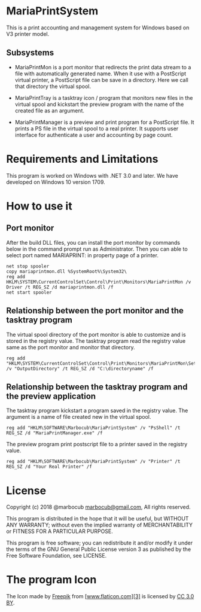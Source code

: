 # MariaPrintSystem

This is a print accounting and management system for Windows based on V3 printer model.

Subsystems
----------

* MariaPrintMon is a port monitor that redirects the print data stream to a file with automatically generated name. When it use with a PostScript virtual printer, a PostScript file can be save in a directory. Here we call that directory the virtual spool.

* MariaPrintTray is a tasktray icon / program that monitors new files in the virtual spool and kickstart the preview program with the name of the created file as an argument.

* MariaPrintManager is a preview and print program for a PostScript file. It prints a PS file in the virtual spool to a real printer. It supports user interface for authenticate a user and accounting by page count.

Requirements and Limitations
============================

This program is worked on Windows with .NET 3.0 and later. 
We have developed on Windows 10 version 1709.

How to use it
=============

Port monitor
------------

After the build DLL files, you can install the port monitor by commands below in the command prompt run as Administrator.
Then you can able to select port named MARIAPRINT: in property page of a printer.

    net stop spooler
    copy mariaprintmon.dll %SystemRoot%\System32\
    reg add HKLM\SYSTEM\CurrentControlSet\Control\Print\Monitors\MariaPrintMon /v Driver /t REG_SZ /d mariaprintmon.dll /f
    net start spooler

Relationship between the port monitor and the tasktray program
--------------------------------------------------------------

The virtual spool directory of the port monitor is able to customize and is stored in the registry value. The tasktray program read the registry value same as the port monitor and monitor that directory.

    reg add "HKLM\SYSTEM\CurrentControlSet\Control\Print\Monitors\MariaPrintMon\Settings" /v "OutputDirectory" /t REG_SZ /d "C:\directoryname" /f

Relationship between the tasktray program and the preview application
---------------------------------------------------------------------

The tasktray program kickstart a program saved in the registry value. The argument is a name of file created new in the virtual spool.

    reg add "HKLM\SOFTWARE\Marbocub\MariaPrintSystem" /v "PsShell" /t REG_SZ /d "MariaPrintManager.exe" /f

The preview program print postscript file to a printer saved in the registry value.

    reg add "HKLM\SOFTWARE\Marbocub\MariaPrintSystem" /v "Printer" /t REG_SZ /d "Your Real Printer" /f

License
=======

Copyright (c) 2018 @marbocub <marbocub@gmail.com>, All rights reserved.

This program is distributed in the hope that it will be useful, but WITHOUT ANY WARRANTY; without even the implied warranty of MERCHANTABILITY or FITNESS FOR A PARTICULAR PURPOSE. 

This program is free software; you can redistribute it and/or modify it under the terms of the GNU General Public License version 3 as published by the Free Software Foundation, see LICENSE.

The program Icon
================

The Icon made by [Freepik][2] from [www.flaticon.com][3] is licensed by [CC 3.0 BY][4].

[1]: https://github.com/marbocub/MariaPrintPort
[2]: http://www.freepik.com/
[3]: https://www.flaticon.com/
[4]: http://creativecommons.org/licenses/by/3.0/
